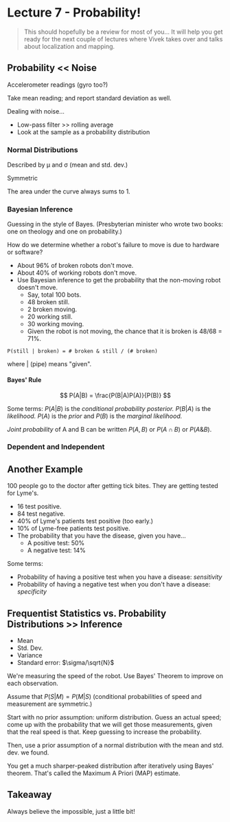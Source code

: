 # Lecture 7 - Probability!

> This should hopefully be a review for most of you... It will help you get ready for the next couple of lectures where Vivek takes over and talks about localization and mapping.

## Probability << Noise

Accelerometer readings (gyro too?)

Take mean reading; and report standard deviation as well.

Dealing with noise...

* Low-pass filter >> rolling average
* Look at the sample as a probability distribution

### Normal Distributions

Described by μ and σ (mean and std. dev.)

Symmetric

The area under the curve always sums to 1.

### Bayesian Inference

Guessing in the style of Bayes. (Presbyterian minister who wrote two books: one on theology and one on probability.)

How do we determine whether a robot's failure to move is due to hardware or software?

* About 96% of broken robots don't move.
* About 40% of working robots don't move.
* Use Bayesian inference to get the probability that the non-moving robot doesn't move.
	* Say, total 100 bots.
	* 48 broken still.
	* 2 broken moving.
	* 20 working still.
	* 30 working moving.
	* Given the robot is not moving, the chance that it is broken is 48/68 = 71%.

```
P(still | broken) = # broken & still / (# broken)
```

where | (pipe) means "given".

#### Bayes' Rule

$$ P(A|B) = \frac{P(B|A)P(A)}{P(B)} $$

Some terms: $P(A|B)$ is the *conditional probability posterior.* $P(B|A)$ is the *likelihood.* $P(A)$ is the *prior* and $P(B)$ is the *marginal likelihood.*

*Joint probability* of A and B can be written $P(A, B)$ or $P(A \cap B)$ or $P(A \& B)$.

### Dependent and Independent

## Another Example

100 people go to the doctor after getting tick bites. They are getting tested for Lyme's.

* 16 test positive.
* 84 test negative.
* 40% of Lyme's patients test positive (too early.)
* 10% of Lyme-free patients test positive.
* The probability that you have the disease, given you have...
	* A positive test: 50%
	* A negative test: 14%

Some terms:

* Probability of having a positive test when you have a disease: *sensitivity*
* Probability of having a negative test when you don't have a disease: *specificity*

## Frequentist Statistics vs. Probability Distributions >> Inference

* Mean
* Std. Dev.
* Variance
* Standard error: $\sigma/\sqrt{N}$

We're measuring the speed of the robot. Use Bayes' Theorem to improve on each observation.

Assume that $P(S|M) = P(M|S)$ (conditional probabilities of speed and measurement are symmetric.)

Start with no prior assumption: uniform distribution. Guess an actual speed; come up with the probability that we will get those measurements, given that the real speed is that. Keep guessing to increase the probability.

Then, use a prior assumption of a normal distribution with the mean and std. dev. we found.

You get a much sharper-peaked distribution after iteratively using Bayes' theorem. That's called the Maximum A Priori (MAP) estimate.

## Takeaway

Always believe the impossible, just a little bit!
